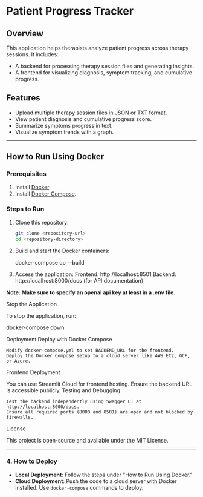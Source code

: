 # Patient Progress Tracker

## Overview

This application helps therapists analyze patient progress across therapy sessions. It includes:
- A backend for processing therapy session files and generating insights.
- A frontend for visualizing diagnosis, symptom tracking, and cumulative progress.

## Features

- Upload multiple therapy session files in JSON or TXT format.
- View patient diagnosis and cumulative progress score.
- Summarize symptoms progress in text.
- Visualize symptom trends with a graph.

---

## How to Run Using Docker

### Prerequisites
1. Install [Docker](https://www.docker.com/get-started).
2. Install [Docker Compose](https://docs.docker.com/compose/install/).

### Steps to Run
1. Clone this repository:
   ```bash
   git clone <repository-url>
   cd <repository-directory>

2. Build and start the Docker containers:

    docker-compose up --build

3. Access the application:
        Frontend: http://localhost:8501
        Backend: http://localhost:8000/docs (for API documentation)

<b> Note: Make sure to specify an openai api key at least in a .env file. </b>

Stop the Application

To stop the application, run:

docker-compose down

Deployment
Deploy with Docker Compose

    Modify docker-compose.yml to set BACKEND_URL for the frontend.
    Deploy the Docker Compose setup to a cloud server like AWS EC2, GCP, or Azure.

Frontend Deployment

You can use Streamlit Cloud for frontend hosting. Ensure the backend URL is accessible publicly.
Testing and Debugging

    Test the backend independently using Swagger UI at http://localhost:8000/docs.
    Ensure all required ports (8000 and 8501) are open and not blocked by firewalls.

License

This project is open-source and available under the MIT License.


---

### **4. How to Deploy**

- **Local Deployment**: Follow the steps under "How to Run Using Docker."
- **Cloud Deployment**: Push the code to a cloud server with Docker installed. Use `docker-compose` commands to deploy.


